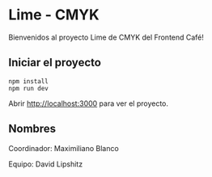 # Lime - CMYK

Bienvenidos al proyecto Lime de CMYK del Frontend Café!

## Iniciar el proyecto

```
npm install
npm run dev
```

Abrir [http://localhost:3000](http://localhost:3000) para ver el proyecto.

## Nombres

Coordinador: Maximiliano Blanco

Equipo:
David Lipshitz
